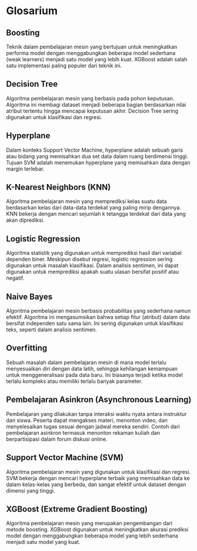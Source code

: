 # Glosarium
## Boosting
Teknik dalam pembelajaran mesin yang bertujuan untuk meningkatkan performa model dengan menggabungkan beberapa model sederhana (weak learners) menjadi satu model yang lebih kuat. XGBoost adalah salah satu implementasi paling populer dari teknik ini.
## Decision Tree
Algoritma pembelajaran mesin yang berbasis pada pohon keputusan. Algoritma ini membagi dataset menjadi beberapa bagian berdasarkan nilai atribut tertentu hingga mencapai keputusan akhir. Decision Tree sering digunakan untuk klasifikasi dan regresi.
## Hyperplane
Dalam konteks Support Vector Machine, hyperplane adalah sebuah garis atau bidang yang memisahkan dua set data dalam ruang berdimensi tinggi. Tujuan SVM adalah menemukan hyperplane yang memisahkan data dengan margin terlebar.
## K-Nearest Neighbors (KNN)
Algoritma pembelajaran mesin yang memprediksi kelas suatu data berdasarkan kelas dari data-data terdekat yang paling mirip dengannya. KNN bekerja dengan mencari sejumlah k tetangga terdekat dari data yang akan diprediksi.
## Logistic Regression
Algoritma statistik yang digunakan untuk memprediksi hasil dari variabel dependen biner. Meskipun disebut regresi, logistic regression sering digunakan untuk masalah klasifikasi. Dalam analisis sentimen, ini dapat digunakan untuk memprediksi apakah suatu ulasan bersifat positif atau negatif.
## Naive Bayes
Algoritma pembelajaran mesin berbasis probabilitas yang sederhana namun efektif. Algoritma ini mengasumsikan bahwa setiap fitur (atribut) dalam data bersifat independen satu sama lain. Ini sering digunakan untuk klasifikasi teks, seperti dalam analisis sentimen.
## Overfitting
Sebuah masalah dalam pembelajaran mesin di mana model terlalu menyesuaikan diri dengan data latih, sehingga kehilangan kemampuan untuk menggeneralisasi pada data baru. Ini biasanya terjadi ketika model terlalu kompleks atau memiliki terlalu banyak parameter.
## Pembelajaran Asinkron (Asynchronous Learning)
Pembelajaran yang dilakukan tanpa interaksi waktu nyata antara instruktur dan siswa. Peserta dapat mengakses materi, menonton video, dan menyelesaikan tugas sesuai dengan jadwal mereka sendiri. Contoh dari pembelajaran asinkron termasuk menonton rekaman kuliah dan berpartisipasi dalam forum diskusi online.
## Support Vector Machine (SVM)
Algoritma pembelajaran mesin yang digunakan untuk klasifikasi dan regresi. SVM bekerja dengan mencari hyperplane terbaik yang memisahkan data ke dalam kelas-kelas yang berbeda, dan sangat efektif untuk dataset dengan dimensi yang tinggi.
## XGBoost (Extreme Gradient Boosting)
Algoritma pembelajaran mesin yang merupakan pengembangan dari metode boosting. XGBoost digunakan untuk meningkatkan akurasi prediksi model dengan menggabungkan beberapa model yang lebih sederhana menjadi satu model yang kuat.